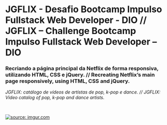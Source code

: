 #  JGFLIX - Desafio Bootcamp Impulso Fullstack Web Developer - DIO // JGFLIX – Challenge Bootcamp Impulso Fullstack Web Developer – DIO 

<h3>Recriando a página principal da Netflix de forma responsiva, utilizando HTML, CSS e jQuery. // Recreating Netflix’s main page responsively, using HTML, CSS and jQuery.</h3>

*JGFLIX: catálogo de vídeos de artistas de pop, k-pop e dance. // JGFLIX: Video catalog of pop, k-pop and dance artists.*

<br>

<a href="https://imgur.com/6R8qxCv"><img src="https://i.imgur.com/6R8qxCv.gif" title="source: imgur.com" /></a>
